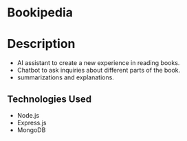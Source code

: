 # Bookipedia

# Description

- AI assistant to create a new experience in reading books.
- Chatbot to ask inquiries about different parts of the book.
- summarizations and explanations.

## Technologies Used

- Node.js
- Express.js
- MongoDB

